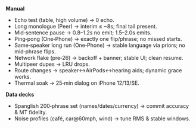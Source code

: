 **Manual**
- Echo test (table, high volume) → 0 echo.
- Long monologue (Peer) → interim ≤ ~8s; final tail present.
- Mid‑sentence pause → 0.8–1.2s no emit; 1.5–2.0s emits.
- Ping‑pong (One‑Phone) → exactly one flip/phrase; no missed starts.
- Same‑speaker long run (One‑Phone) → stable language via priors; no mid‑phrase flips.
- Network flake (pre‑26) → backoff + banner; stable UI; clean resume.
- Multipeer dupes → LRU drops.
- Route changes → speaker↔AirPods↔hearing aids; dynamic grace works.
- Thermal soak → 25‑min dialog on iPhone 12/13/SE.

**Data decks**
- Spanglish 200‑phrase set (names/dates/currency) → commit accuracy & MT fidelity.
- Noise profiles (café, car@60mph, wind) → tune RMS & stable windows.